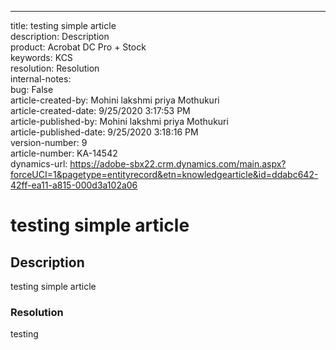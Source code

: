 * * *

title: testing simple article  
description: Description  
product: Acrobat DC Pro + Stock   
keywords: KCS  
resolution: Resolution  
internal-notes:   
bug: False  
article-created-by: Mohini lakshmi priya Mothukuri  
article-created-date: 9/25/2020 3:17:53 PM  
article-published-by: Mohini lakshmi priya Mothukuri  
article-published-date: 9/25/2020 3:18:16 PM  
version-number: 9  
article-number: KA-14542  
dynamics-url: https://adobe-sbx22.crm.dynamics.com/main.aspx?forceUCI=1&pagetype=entityrecord&etn=knowledgearticle&id=ddabc642-42ff-ea11-a815-000d3a102a06

# testing simple article

## Description

testing simple article 

### Resolution

testing

